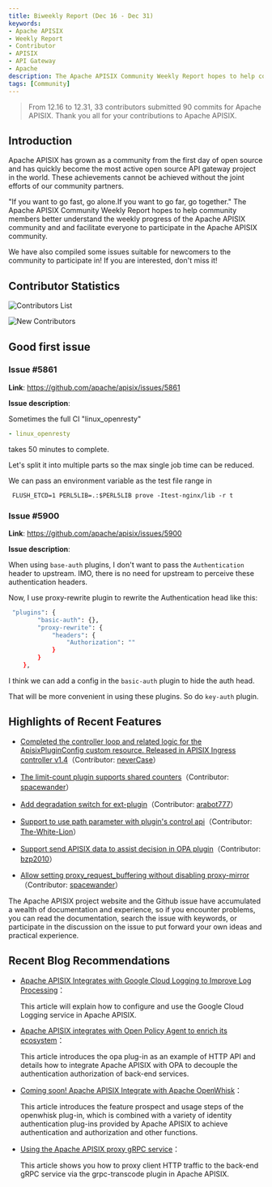 ```yaml
---
title: Biweekly Report (Dec 16 - Dec 31)
keywords:
- Apache APISIX
- Weekly Report
- Contributor
- APISIX
- API Gateway
- Apache
description: The Apache APISIX Community Weekly Report hopes to help community members better understand the weekly progress of the Apache APISIX.
tags: [Community]
---
```


> From 12.16 to 12.31, 33 contributors submitted 90 commits for Apache APISIX. Thank you all for your contributions to Apache APISIX.

<!--truncate-->

## Introduction

Apache APISIX has grown as a community from the first day of open source and has quickly become the most active open source API gateway project in the world. These achievements cannot be achieved without the joint efforts of our community partners.

"If you want to go fast, go alone.If you want to go far, go together." The Apache APISIX Community Weekly Report hopes to help community members better understand the weekly progress of the Apache APISIX community and and facilitate everyone to participate in the Apache APISIX community.

We have also compiled some issues suitable for newcomers to the community to participate in! If you are interested, don't miss it!

## Contributor Statistics

![Contributors List](https://static.apiseven.com/202108/1641356905327-5adada08-1312-4cbd-962b-00d1fcf9ab96.png)

![New Contributors](https://static.apiseven.com/202108/1641363865356-97a6e876-97b9-4bda-a0bd-570c4d953faa.png)

## Good first issue

### Issue #5861

**Link**: https://github.com/apache/apisix/issues/5861

**Issue description**:

Sometimes the full CI "linux_openresty"

```YAML
- linux_openresty
```

takes 50 minutes to complete.

Let's split it into multiple parts so the max single job time can be reduced.

We can pass an environment variable as the test file range in

```Shell
 FLUSH_ETCD=1 PERL5LIB=.:$PERL5LIB prove -Itest-nginx/lib -r t
```

### Issue #5900

**Link**: https://github.com/apache/apisix/issues/5900

**Issue description**:

When using `base-auth` plugins, I don't want to pass the `Authentication` header to upstream.
IMO, there is no need for upstream to perceive these authentication headers.

Now, I use proxy-rewrite plugin to rewrite the Authentication head like this:

```Bash
 "plugins": {
        "basic-auth": {},
        "proxy-rewrite": {
            "headers": {
                "Authorization": ""
            }
        }
    },
```

I think we can add a config in the `basic-auth` plugin to hide the auth head.

That will be more convenient in using these plugins. So do `key-auth` plugin.

## Highlights of Recent Features

- [Completed the controller loop and related logic for the ApisixPluginConfig custom resource. Released in APISIX Ingress controller v1.4](https://github.com/apache/apisix-ingress-controller/pull/815)（Contributor: [neverCase](https://github.com/neverCase)）

- [The limit-count plugin supports shared counters](https://github.com/apache/apisix/pull/5881)（Contributor: [spacewander](https://github.com/spacewander)）

- [Add degradation switch for ext-plugin](https://github.com/apache/apisix/pull/5897)（Contributor: [arabot777](https://github.com/arabot777)）

- [Support to use path parameter with plugin's control api](https://github.com/apache/apisix/pull/5934)（Contributor: [The-White-Lion](https://github.com/The-White-Lion)）

- [Support send APISIX data to assist decision in OPA plugin](https://github.com/apache/apisix/pull/5874)（Contributor: [bzp2010](https://github.com/bzp2010)）

- [Allow setting proxy_request_buffering without disabling proxy-mirror](https://github.com/apache/apisix/pull/5943)（Contributor: [spacewander](https://github.com/spacewander)）

The Apache APISIX project website and the Github issue have accumulated a wealth of documentation and experience, so if you encounter problems, you can read the documentation, search the issue with keywords, or participate in the discussion on the issue to put forward your own ideas and practical experience.

## Recent Blog Recommendations

- [Apache APISIX Integrates with Google Cloud Logging to Improve Log Processing](https://apisix.apache.org/blog/2021/12/22/google-logging)：

  This article will explain how to configure and use the Google Cloud Logging service in Apache APISIX.

- [Apache APISIX integrates with Open Policy Agent to enrich its ecosystem](https://apisix.apache.org/blog/2021/12/24/open-policy-agent)：

  This article introduces the opa plug-in as an example of HTTP API and details how to integrate Apache APISIX with OPA to decouple the authentication authorization of back-end services.

- [Coming soon! Apache APISIX Integrate with Apache OpenWhisk](https://apisix.apache.org/blog/2021/12/24/apisix-integrate-openwhisk-plugin)：

  This article introduces the feature prospect and usage steps of the openwhisk plug-in, which is combined with a variety of identity authentication plug-ins provided by Apache APISIX to achieve authentication and authorization and other functions.

- [Using the Apache APISIX proxy gRPC service](https://apisix.apache.org/blog/2021/12/30/apisix-proxy-grpc-service)：

  This article shows you how to proxy client HTTP traffic to the back-end gRPC service via the grpc-transcode plugin in Apache APISIX.
